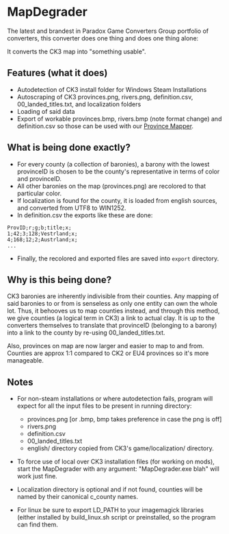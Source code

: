 # MapDegrader

The latest and brandest in Paradox Game Converters Group portfolio of converters, this converter does one thing and does one thing alone:

It converts the CK3 map into "something usable".

## Features (what it does)

- Autodetection of CK3 install folder for Windows Steam Installations
- Autoscraping of CK3 provinces.png, rivers.png, definition.csv, 00_landed_titles.txt, and localization folders
- Loading of said data
- Export of workable provinces.bmp, rivers.bmp (note format change) and definition.csv so those can be used with our [Province Mapper](https://github.com/ParadoxGameConverters/provinceMapper). 

## What is being done exactly?

- For every county (a collection of baronies), a barony with the lowest provinceID is chosen to be the county's representative in terms of color and provinceID.
- All other baronies on the map (provinces.png) are recolored to that particular color.
- If localization is found for the county, it is loaded from english sources, and converted from UTF8 to WIN1252.
- In definition.csv the exports like these are done:

```
ProvID;r;g;b;title;x;
1;42;3;128;Vestrland;x;
4;168;12;2;Austrland;x;
...
```

- Finally, the recolored and exported files are saved into `export` directory. 

## Why is this being done?

CK3 baronies are inherently indivisible from their counties. Any mapping of said baronies to or from is senseless as only one entity can own the whole lot. 
Thus, it behooves us to map counties instead, and through this method, we give counties (a logical term in CK3) a link to actual clay. It is up to the converters 
themselves to translate that provinceID (belonging to a barony) into a link to the county by re-using 00_landed_titles.txt.

Also, provinces on map are now larger and easier to map to and from. Counties are approx 1:1 compared to CK2 or EU4 provinces so it's more manageable.

## Notes

- For non-steam installations or where autodetection fails, program will expect for all the input files to be present in running directory:

  * provinces.png [or .bmp, bmp takes preference in case the png is off]
  * rivers.png
  * definition.csv
  * 00_landed_titles.txt
  * english/ directory copied from CK3's game/localization/ directory.

- To force use of local over CK3 installation files (for working on mods), start the MapDegrader with any argument: "MapDegrader.exe blah" will work just fine.
- Localization directory is optional and if not found, counties will be named by their canonical c_county names.
- For linux be sure to export LD_PATH to your imagemagick libraries (either installed by build_linux.sh script or preinstalled, so the program can find them.
